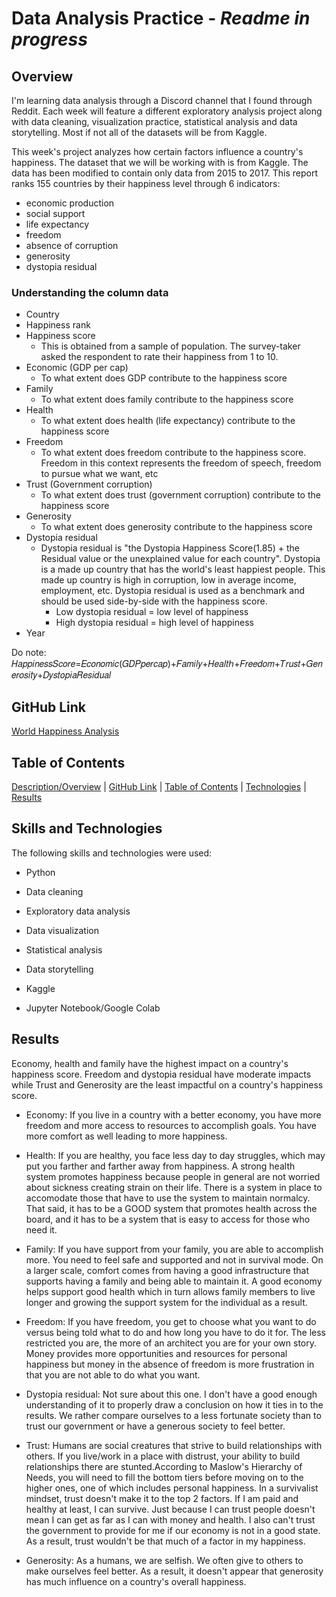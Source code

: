 # Data Analysis Practice - *Readme in progress*

## Overview

I'm learning data analysis through a Discord channel that I found through Reddit. Each week will feature a different exploratory analysis project along with data cleaning, visualization practice, statistical analysis and data storytelling. Most if not all of the datasets will be from Kaggle.

This week's project analyzes how certain factors influence a country's happiness. The dataset that we will be working with is from Kaggle. The data has been modified to contain only data from 2015 to 2017. This report ranks 155 countries by their happiness level through 6 indicators:

* economic production
* social support
* life expectancy
* freedom
* absence of corruption
* generosity
* dystopia residual

### Understanding the column data

* Country
* Happiness rank
* Happiness score
   - This is obtained from a sample of population. The survey-taker asked the respondent to rate their happiness from 1 to 10.
* Economic (GDP per cap)
   - To what extent does GDP contribute to the happiness score
* Family
   - To what extent does family contribute to the happiness score
* Health
   - To what extent does health (life expectancy) contribute to the happiness score
* Freedom
   - To what extent does freedom contribute to the happiness score. Freedom in this context represents the freedom of speech, freedom to pursue what we want, etc
* Trust (Government corruption)
   - To what extent does trust (government corruption) contribute to the happiness score
* Generosity
   - To what extent does generosity contribute to the happiness score
* Dystopia residual
   - Dystopia residual is "the Dystopia Happiness Score(1.85) + the Residual value or the unexplained value for each country". Dystopia is a made up country that has the world's least happiest people. This made up country is high in corruption, low in average income, employment, etc. Dystopia residual is used as a benchmark and should be used side-by-side with the happiness score.
     * Low dystopia residual = low level of happiness
     * High dystopia residual = high level of happiness
* Year

Do note:
𝐻𝑎𝑝𝑝𝑖𝑛𝑒𝑠𝑠𝑆𝑐𝑜𝑟𝑒=𝐸𝑐𝑜𝑛𝑜𝑚𝑖𝑐(𝐺𝐷𝑃𝑝𝑒𝑟𝑐𝑎𝑝)+𝐹𝑎𝑚𝑖𝑙𝑦+𝐻𝑒𝑎𝑙𝑡ℎ+𝐹𝑟𝑒𝑒𝑑𝑜𝑚+𝑇𝑟𝑢𝑠𝑡+𝐺𝑒𝑛𝑒𝑟𝑜𝑠𝑖𝑡𝑦+𝐷𝑦𝑠𝑡𝑜𝑝𝑖𝑎𝑅𝑒𝑠𝑖𝑑𝑢𝑎𝑙


## GitHub Link
[World Happiness Analysis](https://github.com/dangconnie/World-Happiness-data-analysis)


## Table of Contents

[Description/Overview](#overview) | [GitHub Link](#github-link) | [Table of Contents](#table-of-contents) | [Technologies](#skills-and-technologies) | [Results](#Results)


## Skills and Technologies
The following skills and technologies were used:

   * Python
   
   * Data cleaning
   
   * Exploratory data analysis
   
   * Data visualization
   
   * Statistical analysis
   
   * Data storytelling
   
   * Kaggle
   
   * Jupyter Notebook/Google Colab
   

## Results
Economy, health and family have the highest impact on a country's happiness score. Freedom and dystopia residual have moderate impacts while Trust and Generosity are the least impactful on a country's happiness score. 

*   Economy: If you live in a country with a better economy, you have more freedom and more access to resources to accomplish goals. You have more comfort as well leading to more happiness. 

*   Health: If you are healthy, you face less day to day struggles, which may put you farther and farther away from happiness. A strong health system promotes happiness because people in general are not worried about sickness creating strain on their life. There is a system in place to accomodate those that have to use the system to maintain normalcy. That said, it has to be a GOOD system that promotes health across the board, and it has to be a system that is easy to access for those who need it.

*   Family: If you have support from your family, you are able to accomplish more. You need to feel safe and supported and not in survival mode. On a larger scale, comfort comes from having a good infrastructure that supports having a family and being able to maintain it. A good economy helps support good health which in turn allows family members to live longer and growing the support system for the individual as a result.

*   Freedom: If you have freedom, you get to choose what you want to do versus being told what to do and how long you have to do it for. The less restricted you are, the more of an architect you are for your own story. Money provides more opportunities and resources for personal happiness but money in the absence of freedom is more frustration in that you are not able to do what you want.

*   Dystopia residual: Not sure about this one. I don't have a good enough understanding of it to properly draw a conclusion on how it ties in to the results. We rather compare ourselves to a less fortunate society than to trust our government or have a generous society to feel better.

*   Trust: Humans are social creatures that strive to build relationships with others. If you live/work in a place with distrust, your ability to build relationships there are stunted.According to Maslow's Hierarchy of Needs, you will need to fill the bottom tiers before moving on to the higher ones, one of which includes personal happiness. In a survivalist mindset, trust doesn't make it to the top 2 factors. If I am paid and healthy at least, I can survive. Just because I can trust people doesn't mean I can get as far as I can with money and health. I also can't trust the government to provide for me if our economy is not in a good state. As a result, trust wouldn't be that much of a factor in my happiness.

*   Generosity: As a humans, we are selfish. We often give to others to make ourselves feel better. As a result, it doesn't appear that generosity has much influence on a country's overall happiness. 
